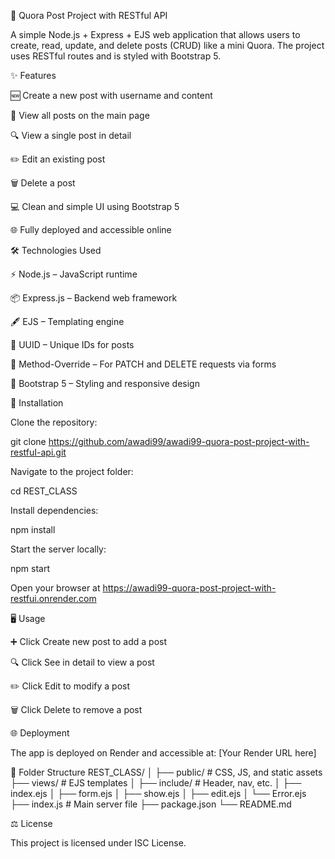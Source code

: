 📝 Quora Post Project with RESTful API

A simple Node.js + Express + EJS web application that allows users to create, read, update, and delete posts (CRUD) like a mini Quora. The project uses RESTful routes and is styled with Bootstrap 5.

✨ Features

🆕 Create a new post with username and content

📄 View all posts on the main page

🔍 View a single post in detail

✏️ Edit an existing post

🗑️ Delete a post

💻 Clean and simple UI using Bootstrap 5

🌐 Fully deployed and accessible online

🛠️ Technologies Used

⚡ Node.js – JavaScript runtime

📦 Express.js – Backend web framework

🖋️ EJS – Templating engine

🔑 UUID – Unique IDs for posts

🔄 Method-Override – For PATCH and DELETE requests via forms

🎨 Bootstrap 5 – Styling and responsive design

🚀 Installation

Clone the repository:

git clone https://github.com/awadi99/awadi99-quora-post-project-with-restfuI-api.git


Navigate to the project folder:

cd REST_CLASS


Install dependencies:

npm install


Start the server locally:

npm start


Open your browser at https://awadi99-quora-post-project-with-restfui.onrender.com

🖥️ Usage

➕ Click Create new post to add a post

🔍 Click See in detail to view a post

✏️ Click Edit to modify a post

🗑️ Click Delete to remove a post

🌐 Deployment

The app is deployed on Render and accessible at:
[Your Render URL here]

📁 Folder Structure
REST_CLASS/
│
├── public/          # CSS, JS, and static assets
├── views/           # EJS templates
│   ├── include/     # Header, nav, etc.
│   ├── index.ejs
│   ├── form.ejs
│   ├── show.ejs
│   ├── edit.ejs
│   └── Error.ejs
├── index.js         # Main server file
├── package.json
└── README.md

⚖️ License

This project is licensed under ISC License.
